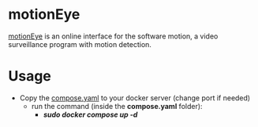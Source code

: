 # motionEye
[motionEye](https://github.com/motioneye-project/motioneye)  is an online interface for the software motion, a video surveillance program with motion detection.

# Usage
+ Copy the [compose.yaml](compose.yaml) to your docker server (change port if needed)
  + run the command (inside the **compose.yaml** folder):
    + ***sudo docker compose up -d***
